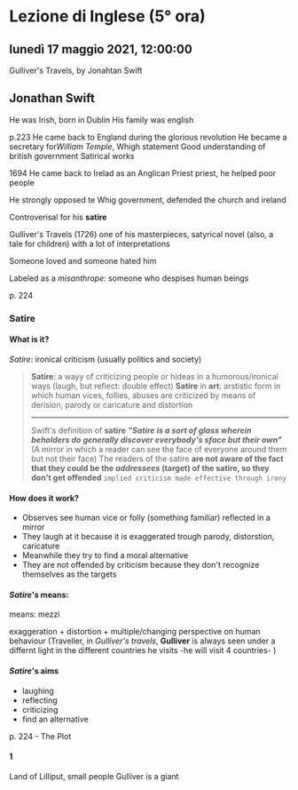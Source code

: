 # Lezione di Inglese (5° ora)

## lunedì 17 maggio 2021, 12:00:00

Gulliver's Travels, by Jonahtan Swift

## Jonathan Swift
He was Irish, born in Dublin
His family was english


p.223
He came back to England during the glorious revolution
He became a secretary for*William Temple*, Whigh statement
Good understanding of british government
Satirical works

1694 He came back to Irelad as an Anglican Priest priest, he helped poor people

He strongly opposed te Whig government, defended the church and ireland

Controverisal for his **satire**

Gulliver's Travels (1726) one of his masterpieces, satyrical novel (also, a tale for children) with a lot of interpretations

Someone loved and someone hated him


Labeled as a *misanthrope*: someone who despises human beings


p. 224
### Satire
#### What is it?
*Satire*: ironical criticism (usually politics and society)

> **Satire**: a wayy of criticizing people or hideas in a humorous/ironical ways (laugh, but reflect: double effect)
> **Satire** in **art**: arstistic form in which human vices, follies, abuses are criticized by means of derision, parody or caricature and distortion
> 
> ---
> Swift's definition of **satire**
>***"Satire is a sort of glass wherein beholders do generally discover everybody's sface but their own"***
> (A mirror in which a reader can see the face of everyone around them but not their face)
> The readers of the satire **are not aware of the fact that they could be the *addressees* (target) of the satire, so they don't get offended**
> `implied criticism made effective through irony`

#### How does it work?
* Observes see human vice or folly (something familiar) reflected in a mirror
* They laugh at it because it is exaggerated trough parody, distorstion, caricature
* Meanwhile they try to find a moral alternative
* They are not offended by criticism because they don't recognize themselves as the targets

#### *Satire*'s means:

means: mezzi

exaggeration + distortion + multiple/changing perspective on human behaviour (Traveller, in *Gulliver's travels*, **Gulliver** is always seen under a differnt light in the different countries he visits -he will visit 4 countries-  )
 
#### *Satire*'s aims
* laughing
* reflecting
* criticizing
* find an alternative


p. 224 - The Plot

#### 1 
Land of Lilliput, small people
Gulliver is a giant
<!--stackedit_data:
eyJoaXN0b3J5IjpbLTIxMjcxNzI2NTddfQ==
-->